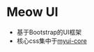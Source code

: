 # Meow UI

* 基于Bootstrap的UI框架
* 核心css集中于[myui-core](https://github.com/MYFE-React-Component/myui-core)
